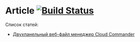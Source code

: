 Article [![Build Status][BuildStatusIMGURL]][BuildStatusURL]
===============
[BuildStatusIMGURL]:        https://img.shields.io/travis/coderaiser/article/hidden.svg?style=flat
[BuildStatusURL]:           https://travis-ci.org/coderaiser/article  "Build Status"
[HABR]:                     http://habrahabr.ru/post/226257/ "Двухпанельный веб-файл менеджер Cloud Commander"

Список статей:
- [Двухпанельный веб-файл менеджер Cloud Commander][HABR]
